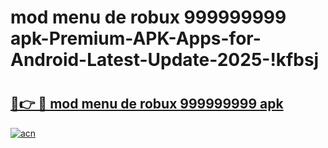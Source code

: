 # mod menu de robux 999999999 apk-Premium-APK-Apps-for-Android-Latest-Update-2025-!kfbsj

# <h2><a href="https://googleone.com">🔗👉 🔴 mod menu de robux 999999999 apk</a></h2>

[![acn](https://github.com/user-attachments/assets/0f9c940e-d8b0-45ae-aac7-cd30a18b3e1c)](https://googleone.com)

